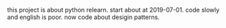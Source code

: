 this project is about python relearn.
start about at 2019-07-01.
code slowly and english is poor.
now code about desigin patterns.
